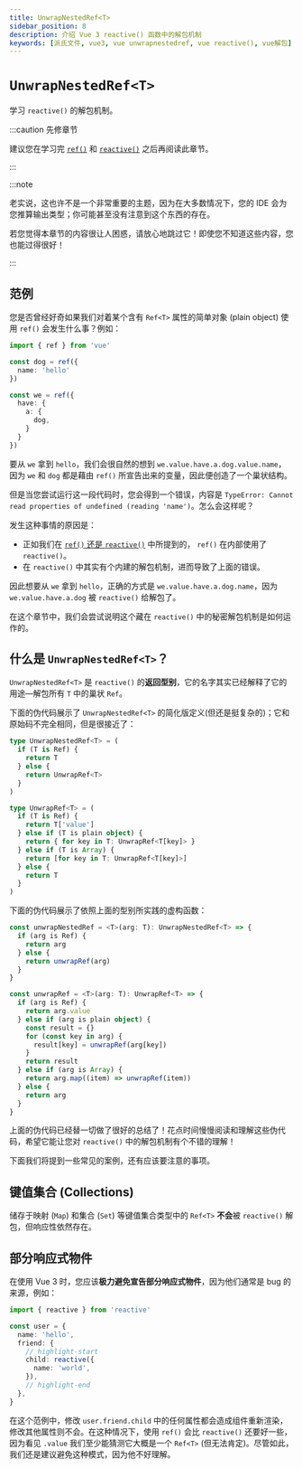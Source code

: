 ```yaml
---
title: UnwrapNestedRef<T>
sidebar_position: 8
description: 介绍 Vue 3 reactive() 函数中的解包机制
keywords: [派氏文件, vue3, vue unwrapnestedref, vue reactive(), vue解包]
---
```


# `UnwrapNestedRef<T>`

学习 `reactive()` 的解包机制。

:::caution 先修章节

建议您在学习完 [`ref()`](./ref-and-ref) 和 [`reactive()`](./reactive) 之后再阅读此章节。

:::

:::note

老实说，这也许不是一个非常重要的主题，因为在大多数情况下，您的 IDE 会为您推算输出类型；你可能甚至没有注意到这个东西的存在。

若您觉得本章节的内容很让人困惑，请放心地跳过它！即使您不知道这些内容，您也能过得很好！

:::

## 范例

您是否曾经好奇如果我们对着某个含有 `Ref<T>` 属性的简单对象 (plain object) 使用 `ref()` 会发生什么事？例如：

```ts showLineNumbers
import { ref } from 'vue'

const dog = ref({
  name: 'hello'
})

const we = ref({
  have: {
    a: {
      dog,
    }
  }
})
```

要从 `we` 拿到 `hello`，我们会很自然的想到 `we.value.have.a.dog.value.name`，因为 `we` 和 `dog` 都是藉由 `ref()` 所宣告出来的变量，因此便创造了一个巢状结构。

但是当您尝试运行这一段代码时，您会得到一个错误，内容是 `TypeError: Cannot read properties of undefined (reading 'name')`。怎么会这样呢？

发生这种事情的原因是：

- 正如我们在 [`ref()` 还是 `reactive()`](./ref-or-reactive#ref-的运作原理) 中所提到的， `ref()` 在内部使用了 `reactive()`。
- 在 `reactive()` 中其实有个内建的解包机制，进而导致了上面的错误。

因此想要从 `we` 拿到 `hello`，正确的方式是 `we.value.have.a.dog.name`，因为 `we.value.have.a.dog` 被 `reactive()` 给解包了。

在这个章节中，我们会尝试说明这个藏在 `reactive()` 中的秘密解包机制是如何运作的。

## 什么是 `UnwrapNestedRef<T>`？

`UnwrapNestedRef<T>` 是 `reactive()` 的**返回型别**，它的名字其实已经解释了它的用途—解包所有 `T` 中的巢状 `Ref`。 

下面的伪代码展示了 `UnwrapNestedRef<T>` 的简化版定义(但还是挺复杂的)；它和原始码不完全相同，但是很接近了：

```ts showLineNumbers
type UnwrapNestedRef<T> = (
  if (T is Ref) {
    return T
  } else {
    return UnwrapRef<T>
  }
)

type UnwrapRef<T> = (
  if (T is Ref) {
    return T['value']
  } else if (T is plain object) {
    return { for key in T: UnwrapRef<T[key]> }
  } else if (T is Array) {
    return [for key in T: UnwrapRef<T[key]>]
  } else {
    return T
  }
)
```

下面的伪代码展示了依照上面的型别所实践的虚构函数：

```ts showLineNumbers
const unwrapNestedRef = <T>(arg: T): UnwrapNestedRef<T> => {
  if (arg is Ref) {
    return arg
  } else {
    return unwrapRef(arg)
  }
}

const unwrapRef = <T>(arg: T): UnwrapRef<T> => {
  if (arg is Ref) {
    return arg.value
  } else if (arg is plain object) {
    const result = {}
    for (const key in arg) {
      result[key] = unwrapRef(arg[key])
    }
    return result
  } else if (arg is Array) {
    return arg.map((item) => unwrapRef(item))
  } else {
    return arg
  }
}
```

上面的伪代码已经替一切做了很好的总结了！花点时间慢慢阅读和理解这些伪代码，希望它能让您对 `reactive()` 中的解包机制有个不错的理解！

下面我们将提到一些常见的案例，还有应该要注意的事项。

## 键值集合 (Collections)

储存于映射 (`Map`) 和集合 (`Set`) 等键值集合类型中的 `Ref<T>` **不会**被 `reactive()` 解包，但响应性依然存在。

## 部分响应式物件

在使用 Vue 3 时，您应该**极力避免宣告部分响应式物件**，因为他们通常是 bug 的来源，例如：


```ts showLineNumbers
import { reactive } from 'reactive'

const user = {
  name: 'hello',
  friend: {
    // highlight-start
    child: reactive({
      name: 'world',
    }),
    // highlight-end
  },
}
```

在这个范例中，修改 `user.friend.child` 中的任何属性都会造成组件重新渲染，修改其他属性则不会。在这种情况下，使用 `ref()` 会比 `reactive()` 还要好一些，因为看见 `.value` 我们至少能猜测它大概是一个 `Ref<T>` (但无法肯定)。尽管如此，我们还是建议避免这种模式，因为他不好理解。